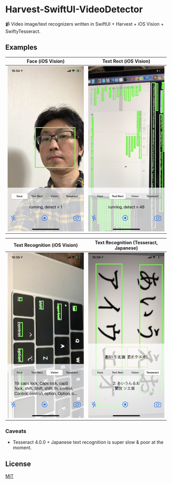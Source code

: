 # Harvest-SwiftUI-VideoDetector

📹 Video image/text recognizers written in SwiftUI + Harvest + iOS Vision + SwiftyTesseract.

## Examples

| Face (iOS Vision) | Text Rect (iOS Vision) |
|---|---|
| <img src="Assets/ios-vision-face-recognition.jpg" width="750"> | <img src="Assets/ios-vision-text-rect.jpg" width="750"> |


| Text Recognition (iOS Vision) | Text Recognition (Tesseract, Japanese) |
|---|---|
| <img src="Assets/ios-vision-text-recognition.jpg" width="750"> | <img src="Assets/tesseract-japanese.jpg" width="750"> |

### Caveats

- Tesseract 4.0.0 + Japanese text recognition is super slow & poor at the moment.

## License

[MIT](LICENSE)
